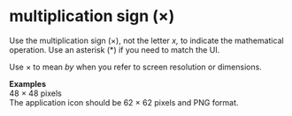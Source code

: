 # multiplication sign (×)

Use the multiplication sign (×), not the letter *x,* to indicate the mathematical operation. Use an asterisk (\*) if you need to match the UI.

Use × to mean *by* when you refer to screen resolution or dimensions.

**Examples**  
48 × 48 pixels  
The application icon should be 62 × 62 pixels and PNG format.
